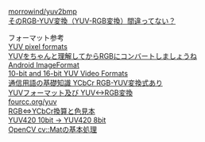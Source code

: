 [morrowind/yuv2bmp](https://github.com/morrowind/yuv2bmp)<br/>
[そのRGB-YUV変換（YUV-RGB変換）間違ってない？](http://whoinside.blog3.fc2.com/blog-entry-2021.html)<br/>

フォーマット参考<br/>
[YUV pixel formats](http://www.fourcc.org/yuv.php)<br/>
[YUVをちゃんと理解してからRGBにコンバートしましょうね](http://klabgames.tech.blog.jp.klab.com/archives/1054828175.html)<br/>
[Android ImageFormat](https://developer.android.com/reference/android/graphics/ImageFormat#RAW10)<br/>
[10-bit and 16-bit YUV Video Formats](https://docs.microsoft.com/en-us/windows/win32/medfound/10-bit-and-16-bit-yuv-video-formats)<br/>
[通信用語の基礎知識 YCbCr RGB-YUV変換式あり](https://www.wdic.org/w/WDIC/YCbCr)<br/>
[YUVフォーマット及び YUV<->RGB変換](https://vision.kuee.kyoto-u.ac.jp/~hiroaki/firewire/yuv.html)<br/>
[fourcc.org/yuv](http://www.fourcc.org/yuv.php)<br/>
[RGB⇔YCbCr換算と色見本](https://stackoverflow.com/questions/45203730/what-is-fourcc-code-for-yuv420-yuv422-10-bit-semi-planar-formats)<br/>
[YUV420 10bit -> YUV420 8bit](http://blog.sina.com.cn/s/blog_80ce3a550101n5tq.html)<br/>
[OpenCV cv::Matの基本処理](http://opencv.jp/cookbook/opencv_mat.html)<br/>
